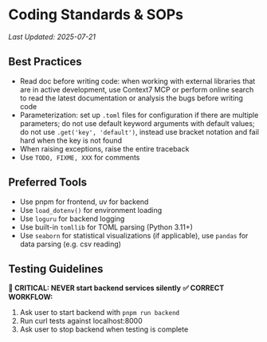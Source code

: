 # Coding Standards & SOPs

*Last Updated: 2025-07-21*

## Best Practices
- Read doc before writing code: when working with external libraries that are in active development, use Context7 MCP or perform online search to read the latest documentation or analysis the bugs before writing code
- Parameterization: set up `.toml` files for configuration if there are multiple parameters; do not use default keyword arguments with default values; do not use `.get('key', 'default')`, instead use bracket notation and fail hard when the key is not found
- When raising exceptions, raise the entire traceback
- Use `TODO, FIXME, XXX` for comments

## Preferred Tools
- Use pnpm for frontend, uv for backend
- Use `load_dotenv()` for environment loading
- Use `loguru` for backend logging
- Use built-in `tomllib` for TOML parsing (Python 3.11+)
- Use `seaborn` for statistical visualizations (if applicable), use `pandas` for data parsing (e.g. csv reading)

## Testing Guidelines

**🚫 CRITICAL: NEVER start backend services silently**
**✅ CORRECT WORKFLOW:**
1. Ask user to start backend with `pnpm run backend`
2. Run curl tests against localhost:8000
3. Ask user to stop backend when testing is complete